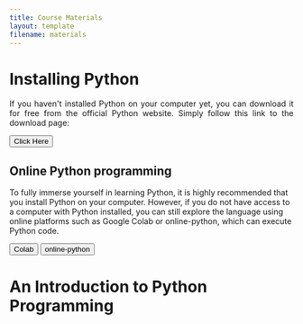 ```yaml
---
title: Course Materials
layout: template
filename: materials
--- 
```


# Installing Python

<p style='text-align: justify;'>
If you haven't installed Python on your computer yet, you can download it for free from the official Python website. Simply follow this link to the download page:
</p>

<a href="https://www.python.org/downloads/" target="_blank"><button>Click Here</button></a>


## Online Python programming

To fully immerse yourself in learning Python, it is highly recommended that you install Python on your computer. However, if you do not have access to a computer with Python installed, you can still explore the language using online platforms such as Google Colab or online-python, which can execute Python code.

<a href="https://colab.research.google.com/notebooks/intro.ipynb" target="_blank"><button>Colab</button></a>
<a href="https://www.online-python.com/" target="_blank"><button>online-python</button></a>




# An Introduction to Python Programming



